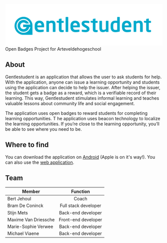 ![Gentlestudent](LongLogo.png)
Open Badges Project for Arteveldehogeschool

## About
Gentlestudent is an application that allows the user to ask students for help. With the application, anyone can issue a learning opportunity and students using the application can decide to help the issuer. After helping the issuer, the student gets a badge as a reward, which is a verifiable record of their learning. This way, Gentlestudent stimulates informal learning and teaches valuable lessons about community life and social engagement.

The application uses open badges to reward students for completing learning opportunities. T he application uses beacon technology to localize the learning opportunities. If you’re close to the learning opportunity, you’ll be able to see where you need to be.

## Where to find
You can download the application on [Android](https://play.google.com/store/apps/details?id=gent.gentlestudent.gentlestudent) (Apple is on it's way!). You can also use the [web application](http://gentlestudent.gent/).

## Team
| Member        | Function          |
| ------------- |:-------------:| 
| Bert Jehoul     |Coach |
| Bram De Coninck    | Full stack developer     |
| Stijn Mets |Back-end developer     | 
|Maxime Van Driessche  |Front-end developer     | 
| Marie-Sophie Verwee  |Back-end developer     | 
| Michael Viaene  |Back-end developer     | 
